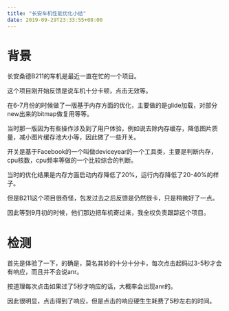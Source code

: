 ```yaml
---
title: "长安车机性能优化小结"
date: 2019-09-29T23:33:55+08:00
---
```


# 背景

长安桑德B211的车机是最近一直在忙的一个项目。

这个项目刚开始反馈是说车机十分卡顿，点击无效等。

在6-7月份的时候做了一版基于内存方面的优化，主要做的是glide加载，对部分new出来的bitmap做复用等等。

当时那一版因为有些操作涉及到了用户体验，例如说去除内存缓存，降低图片质量，减小图片缓存池大小等，因此做了一些开关。

开关是基于Facebook的一个叫做deviceyear的一个工具类，主要是判断内存，cpu核数，cpu频率等做的一个比较综合的判断。

当时的优化结果是内存方面启动内存降低了20%，运行内存降低了20-40%的样子。

但是B211这个项目很奇怪，包发过去之后反馈是仍然很卡，只是稍微好了一点。

因此等到9月初的时候，他们那边把车机寄过来，我全权负责跟踪这个项目。

# 检测

首先是体验了一下，的确是，莫名其妙的十分十分卡，每次点击起码过3-5秒才会有响应，而且并不会说anr。

按道理每次点击如果过了5秒才响应的话，大概率会出现anr的。

因此很明显，点击得到了响应，但是点击的响应硬生生耗费了5秒左右的时间。



